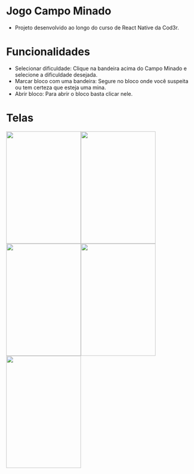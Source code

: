 # Jogo Campo Minado

* Projeto desenvolvido ao longo do curso de React Native da Cod3r.

# Funcionalidades
- Selecionar dificuldade: Clique na bandeira acima do Campo Minado e selecione a dificuldade desejada.
- Marcar bloco com uma bandeira: Segure no bloco onde você suspeita ou tem certeza que esteja uma mina.
- Abrir bloco: Para abrir o bloco basta clicar nele.


# Telas

<div style="display: flex; flex-direction: row; flex-wrap: wrap;">
  <img src="https://user-images.githubusercontent.com/9435399/111078925-8b4ed800-84d6-11eb-8324-0f7a5fcb02d1.png" width="200" height="300"/>
  <img src="https://user-images.githubusercontent.com/9435399/111078856-4c208700-84d6-11eb-99b1-98c45df40773.png" width="200" height="300"/>
  <img src="https://user-images.githubusercontent.com/9435399/111078878-65293800-84d6-11eb-9b8e-4e6255d1d7c4.png" width="200" height="300"/>
  <img src="https://user-images.githubusercontent.com/9435399/111078893-7114fa00-84d6-11eb-9729-dcbcb185f4f1.png" width="200" height="300"/>
  <img src="https://user-images.githubusercontent.com/9435399/111078911-7eca7f80-84d6-11eb-9d37-11069145fbf0.png" width="200" height="300"/>
</div>


